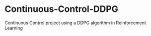 # Continuous-Control-DDPG
Continuous Control project using a DDPG algorithm in Reinforcement Learning
